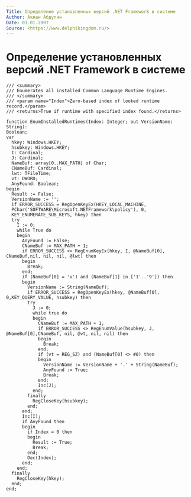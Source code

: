 ```yaml
---
Title: Определение установленных версий .NET Framework в системе
Author: Акжан Абдулин
Date: 01.01.2007
Source: <https://www.delphikingdom.ru/>
---
```



Определение установленных версий .NET Framework в системе
=========================================================

    /// <summary>
    /// Enumerates all installed Common Language Runtime Engines.
    /// </summary>
    /// <param name="Index">Zero-based index of looked runtime
    record.</param>
    /// <returns>True if runtime with specified index found.</returns>
     
    function EnumInstalledRuntimes(Index: Integer; out VersionName: String):
    Boolean;
    var
      hkey: Windows.HKEY;
      hsubkey: Windows.HKEY;
      I: Cardinal;
      J: Cardinal;
      NameBuf: array[0..MAX_PATH] of Char;
      CNameBuf: Cardinal;
      lwt: TFileTime;
      vt: DWORD;
      AnyFound: Boolean;
    begin
      Result := False;
      VersionName := '';
      if ERROR_SUCCESS = RegOpenKeyEx(HKEY_LOCAL_MACHINE,
      PChar('SOFTWARE\Microsoft.NETFramework\policy'), 0,
      KEY_ENUMERATE_SUB_KEYS, hkey) then
      try
        I := 0;
        while True do
        begin
          AnyFound := False;
          CNameBuf := MAX_PATH + 1;
          if ERROR_SUCCESS <> RegEnumKeyEx(hkey, I, @NameBuf[0], CNameBuf,nil, nil, nil, @lwt) then
          begin
            Break;
          end;
          if (NameBuf[0] = 'v') and (NameBuf[1] in ['1'..'9']) then
          begin
            VersionName := String(NameBuf);
            if ERROR_SUCCESS = RegOpenKeyEx(hkey, @NameBuf[0], 0,KEY_QUERY_VALUE, hsubkey) then
            try
              J := 0;
              while true do
              begin
                CNameBuf := MAX_PATH + 1;
                if ERROR_SUCCESS <> RegEnumValue(hsubkey, J, @NameBuf[0],CNameBuf, nil, @vt, nil, nil) then
                begin
                  Break;
                end;
                if (vt = REG_SZ) and (NameBuf[0] <> #0) then
                begin
                  VersionName := VersionName + '.' + String(NameBuf);
                  AnyFound := True;
                  Break;
                end;
                Inc(J);
              end;
            finally
              RegCloseKey(hsubkey);
            end;
          end;
          Inc(I);
          if AnyFound then
          begin
            if Index = 0 then
            begin
              Result := True;
              Break;
            end;
            Dec(Index);
          end;
        end;
      finally
        RegCloseKey(hkey);
      end;
    end;

